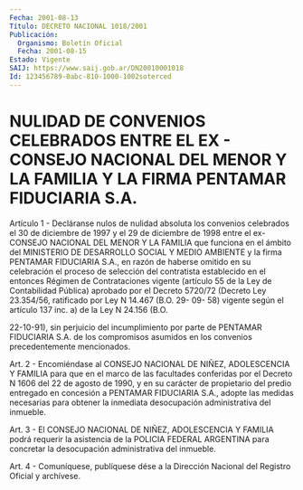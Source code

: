 ```yaml
---
Fecha: 2001-08-13
Título: DECRETO NACIONAL 1018/2001
Publicación:
  Organismo: Boletín Oficial
  Fecha: 2001-08-15
Estado: Vigente
SAIJ: https://www.saij.gob.ar/DN20010001018
Id: 123456789-0abc-810-1000-1002soterced
---
```

# NULIDAD DE CONVENIOS CELEBRADOS ENTRE EL EX - CONSEJO NACIONAL DEL MENOR Y LA FAMILIA Y LA FIRMA PENTAMAR FIDUCIARIA S.A.

<a id="1"></a>
Artículo 1 - Decláranse nulos de  nulidad  absoluta  los convenios celebrados el 30 de diciembre de 1997 y el 29 de diciembre de 1998 entre  el ex- CONSEJO NACIONAL DEL MENOR Y LA FAMILIA que  funciona en el ámbito del MINISTERIO DE DESARROLLO SOCIAL Y MEDIO AMBIENTE y la firma PENTAMAR FIDUCIARIA S.A., en razón de haberse omitido en su celebración  el proceso de selección del contratista establecido en el entonces Régimen de Contrataciones vigente (artículo 55 de la Ley  de Contabilidad  Pública)  aprobado  por  el  Decreto  5720/72 (Decreto  Ley  23.354/56,  ratificado por Ley N 14.467 (B.O. 29- 09- 58) vigente según el artículo  137 inc. a) de la Ley N 24.156 (B.O.

22-10-91), sin perjuicio del incumplimiento  por  parte de PENTAMAR FIDUCIARIA  S.A.  de  los  compromisos  asumidos en los  convenios precedentemente mencionados.

<a id="2"></a>
Art. 2 - Encomiéndase al CONSEJO NACIONAL DE NIÑEZ, ADOLESCENCIA Y FAMILIA para que en el marco de las facultades  conferidas  por  el Decreto  N  1606  del  22  de  agosto  de 1990, y en su carácter de propietario  del  predio  entregado  en  concesión    a   PENTAMAR FIDUCIARIA  S.A.,  adopte  las  medidas necesarias para obtener  la inmediata desocupación administrativa del inmueble.

<a id="3"></a>
Art. 3 - El CONSEJO NACIONAL DE NIÑEZ, ADOLESCENCIA Y FAMILIA podrá requerir  la  asistencia  de  la POLICIA  FEDERAL  ARGENTINA  para concretar  la  desocupación  administrativa    del    inmueble.

<a id="4"></a>
Art.  4 - Comuníquese, publíquese dése a la Dirección Nacional  del Registro Oficial y archívese.